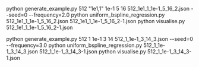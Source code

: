 python generate_example.py 512 "1e1,1" 1e-1 5 16 512_1e1_1_1e-1_5_16_2.json --seed=0 --frequency=2.0
python uniform_bspline_regression.py 512_1e1_1_1e-1_5_16_2.json 512_1e1_1_1e-1_5_16_2-1.json
python visualise.py 512_1e1_1_1e-1_5_16_2-1.json

python generate_example.py 512 1 1e-1 3 14 512_1_1e-1_3_14_3.json --seed=0 --frequency=3.0
python uniform_bspline_regression.py 512_1_1e-1_3_14_3.json 512_1_1e-1_3_14_3-1.json
python visualise.py 512_1_1e-1_3_14_3-1.json
